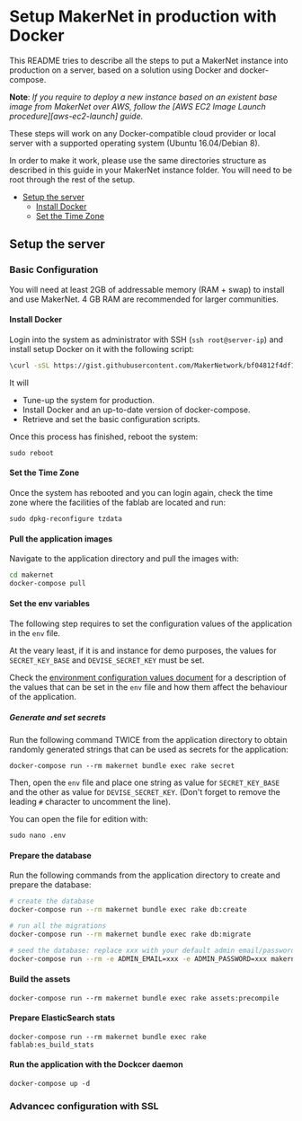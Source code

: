 # Setup MakerNet in production with Docker

This README tries to describe all the steps to put a MakerNet instance into production on a server,
based on a solution using Docker and docker-compose.

**Note**: _If you require to deploy a new instance based on an existent base image from MakerNet_
_over AWS, follow the [AWS EC2 Image Launch procedure][aws-ec2-launch] guide._

These steps will work on any Docker-compatible cloud provider or local server with a supported
operating system (Ubuntu 16.04/Debian 8).

In order to make it work, please use the same directories structure as described in this guide in
your MakerNet instance folder. You will need to be root through the rest of the setup.

- [Setup the server](#setup-the-server)
  - [Install Docker](#install-docker)
  - [Set the Time Zone](#set-the-time-zone)

## Setup the server

### Basic Configuration

You will need at least 2GB of addressable memory (RAM + swap) to install and use MakerNet. 4 GB RAM are recommended for larger communities.

#### Install Docker

Login into the system as administrator with SSH (`ssh root@server-ip`) and install setup Docker on
it with the following script:

```bash
\curl -sSL https://gist.githubusercontent.com/MakerNetwork/bf04812f4df19f192d6d6d429561fd57/raw/e43c18b619caf628acd00db784ad6b10e8b3ef43/docker_setup.sh | sudo bash
```

It will

* Tune-up the system for production.
* Install Docker and an up-to-date version of docker-compose.
* Retrieve and set the basic configuration scripts.

Once this process has finished, reboot the system:

`sudo reboot`

#### Set the Time Zone

Once the system has rebooted and you can login again, check the time zone where the facilities of
the fablab are located and run:

`sudo dpkg-reconfigure tzdata`

#### Pull the application images

Navigate to the application directory and pull the images with:

  ```bash
  cd makernet
  docker-compose pull
  ```

#### Set the env variables

The following step requires to set the configuration values of the application in the `env` file.

At the veary least, if it is and instance for demo purposes, the values for `SECRET_KEY_BASE` and
`DEVISE_SECRET_KEY` must be set.

Check the [environment configuration values document](env_configuration.md) for a description of the
values that can be set in the `env` file and how them affect the behaviour of the application.

##### Generate and set secrets

Run the following command TWICE from the application directory to obtain randomly generated strings
that can be used as secrets for the application:

`docker-compose run --rm makernet bundle exec rake secret`

Then, open the `env` file and place one string as value for `SECRET_KEY_BASE` and the other as value
for `DEVISE_SECRET_KEY`. (Don't forget to remove the leading `#` character to uncomment the line).

You can open the file for edition with:

`sudo nano .env`

#### Prepare the database

Run the following commands from the application directory to create and prepare the database:

```bash
# create the database
docker-compose run --rm makernet bundle exec rake db:create

# run all the migrations
docker-compose run --rm makernet bundle exec rake db:migrate

# seed the database: replace xxx with your default admin email/password
docker-compose run --rm -e ADMIN_EMAIL=xxx -e ADMIN_PASSWORD=xxx makernet bundle exec rake db:seed
```

#### Build the assets

`docker-compose run --rm makernet bundle exec rake assets:precompile`

#### Prepare ElasticSearch stats

`docker-compose run --rm makernet bundle exec rake fablab:es_build_stats`

#### Run the application with the Dockcer daemon

`docker-compose up -d`

### Advancec configuration with SSL
